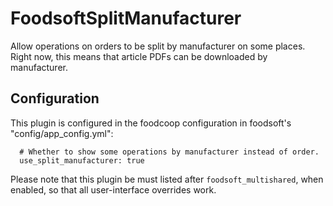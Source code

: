 FoodsoftSplitManufacturer
=========================

Allow operations on orders to be split by manufacturer on some places.
Right now, this means that article PDFs can be downloaded by manufacturer.

Configuration
-------------
This plugin is configured in the foodcoop configuration in foodsoft's
"config/app\_config.yml":
```
  # Whether to show some operations by manufacturer instead of order.
  use_split_manufacturer: true
```

Please note that this plugin be must listed after `foodsoft_multishared`, when
enabled, so that all user-interface overrides work.
